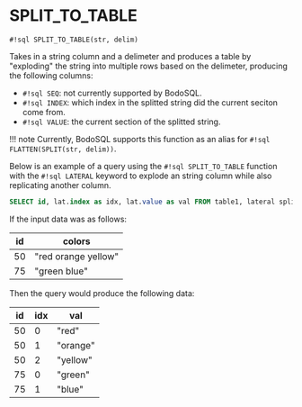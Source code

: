 # SPLIT_TO_TABLE


`#!sql SPLIT_TO_TABLE(str, delim)`

Takes in a string column and a delimeter and produces a table by
"exploding" the string into multiple rows based on the delimeter,
producing the following columns:

- `#!sql SEQ`: not currently supported by BodoSQL.
- `#!sql INDEX`: which index in the splitted string did the current seciton come from.
- `#!sql VALUE`: the current section of the splitted string.

!!! note
    Currently, BodoSQL supports this function as an alias
    for `#!sql FLATTEN(SPLIT(str, delim))`.

Below is an example of a query using the `#!sql SPLIT_TO_TABLE` function with the
`#!sql LATERAL` keyword to explode an string column while also
replicating another column.

```sql
SELECT id, lat.index as idx, lat.value as val FROM table1, lateral split_to_table(colors, ' ') lat
```

If the input data was as follows:

| id | colors              |
|----|---------------------|
| 50 | "red orange yellow" |
| 75 | "green blue"        |

Then the query would produce the following data:

| id | idx | val      |
|----|-----|----------|
| 50 | 0   | "red"    |
| 50 | 1   | "orange" |
| 50 | 2   | "yellow" |
| 75 | 0   | "green"  |
| 75 | 1   | "blue"   |


